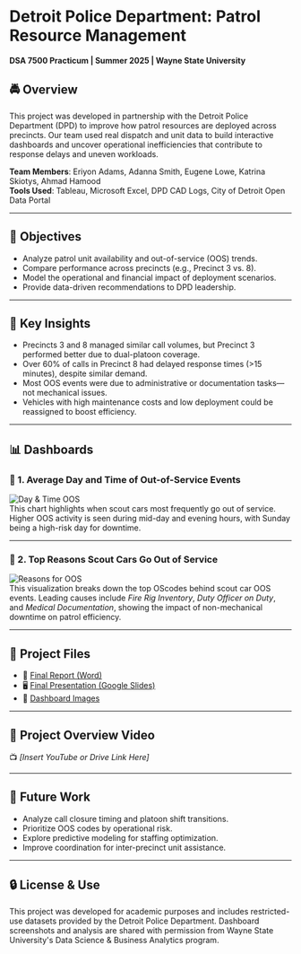 # Detroit Police Department: Patrol Resource Management  
**DSA 7500 Practicum | Summer 2025 | Wayne State University**

## 🚔 Overview
This project was developed in partnership with the Detroit Police Department (DPD) to improve how patrol resources are deployed across precincts. Our team used real dispatch and unit data to build interactive dashboards and uncover operational inefficiencies that contribute to response delays and uneven workloads.

**Team Members**: Eriyon Adams, Adanna Smith, Eugene Lowe, Katrina Skiotys, Ahmad Hamood  
**Tools Used**: Tableau, Microsoft Excel, DPD CAD Logs, City of Detroit Open Data Portal

---

## 🎯 Objectives
- Analyze patrol unit availability and out-of-service (OOS) trends.
- Compare performance across precincts (e.g., Precinct 3 vs. 8).
- Model the operational and financial impact of deployment scenarios.
- Provide data-driven recommendations to DPD leadership.

---

## 🧠 Key Insights
- Precincts 3 and 8 managed similar call volumes, but Precinct 3 performed better due to dual-platoon coverage.
- Over 60% of calls in Precinct 8 had delayed response times (>15 minutes), despite similar demand.
- Most OOS events were due to administrative or documentation tasks—not mechanical issues.
- Vehicles with high maintenance costs and low deployment could be reassigned to boost efficiency.

---

## 📊 Dashboards

### 🔹 1. Average Day and Time of Out-of-Service Events
![Day & Time OOS](dashboards/day_time_oos.png)  
This chart highlights when scout cars most frequently go out of service. Higher OOS activity is seen during mid-day and evening hours, with Sunday being a high-risk day for downtime.

---

### 🔹 2. Top Reasons Scout Cars Go Out of Service
![Reasons for OOS](dashboards/reason_oos.png)  
This visualization breaks down the top OScodes behind scout car OOS events. Leading causes include *Fire Rig Inventory*, *Duty Officer on Duty*, and *Medical Documentation*, showing the impact of non-mechanical downtime on patrol efficiency.

---

## 📂 Project Files

- 📄 [Final Report (Word)](https://github.com/Eriyon24/dpd-patrol-resource-management/blob/main/Practicum%20Report.docx)
- 🖥️ [Final Presentation (Google Slides)](https://docs.google.com/presentation/d/10XCMmuel8z4Y61ADDvmU6hUkgM1fkMcjE4c3dDhfTqE/edit?usp=sharing)
- 📁 [Dashboard Images](dashboards/)

---

## 🎥 Project Overview Video
📺 *[Insert YouTube or Drive Link Here]*

---

## 🔄 Future Work
- Analyze call closure timing and platoon shift transitions.
- Prioritize OOS codes by operational risk.
- Explore predictive modeling for staffing optimization.
- Improve coordination for inter-precinct unit assistance.

---

## 🔒 License & Use
This project was developed for academic purposes and includes restricted-use datasets provided by the Detroit Police Department. Dashboard screenshots and analysis are shared with permission from Wayne State University's Data Science & Business Analytics program.

